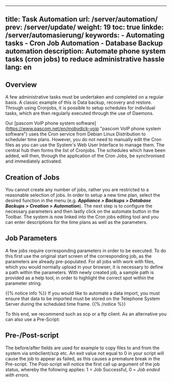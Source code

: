 
---
title: Task Automation
url: /server/automation/
prev: /server/update/
weight: 19
toc: true
linkde: /server/automasierung/
keywords:
    - Automating tasks
    - Cron Job Automation
    - Database Backup automation
description: Automate phone system tasks (cron jobs) to reduce administrative hassle
lang: en
---

## Overview
A few administrative tasks must be undertaken and completed on a regular basis. A classic example of this is Data backup, recovery and restore.
Through using Cronjobs, it is possible to setup schedules for individual tasks, which are then regularly executed through the use of Daemons. 

Our [pascom VoIP phone system software] (https://www.pascom.net/en/mobydick-voip "pascom VoIP phone system software") uses the Cron service from Debian Linux Distribution to scheduler time plans.  However, you do not need to manually edit the Cron files as you can use the System's Web User Interface to manage them. The central hub then forms the list of Cronjobs. The schedules which have been added, will then, through the application of the Cron Jobs, be synchronised and immediately activated. 

## Creation of Jobs
You cannot create any number of jobs, rather you are restricted to a reasonable selection of jobs. In order to setup a new time plan, select the desired function in the menu (e.g. ***Appliance > Backups > Database Backups > Creation > Automation***). The next step is to configure the necessary parameters and then lastly click on the automate button in the Toolbar. The system is now linked into the Cron jobs editing tool and you can enter descriptions for the time plans as well as the parameters. 

## Job Parameters
A few jobs require corresponding parameters in order to be executed. To do this first use the original start screen of the corresponding job, as the parameters are already pre-populated. 
For all jobs with work with files, which you would normally upload in your browser, it is necessary to define a path within the parameters. With newly created job, a sample path is provided as a help tool, in order to highlight the correct spot within the parameter string.

{{% notice info %}}
If you would like to automate a data import, you must ensure that data to be imported must be stored on the Telephone System Server during the scheduled time frame.
{{% /notice %}}


To this end, we recommend such as scp or a ftp client. As an alternative you can also use a Pre-Script:


## Pre-/Post-script
The before/after fields are used for example to copy files to and from the system via smbclient/scp etc. An exit value not equal to 0 in your script will cause the job to appear as failed, as this causes a premature break in the Pre-script. The Post-script will notice the first call up argument of the job status, whereby the following applies: 1 = Job Successful, 0 = *Job ended with errors*.
